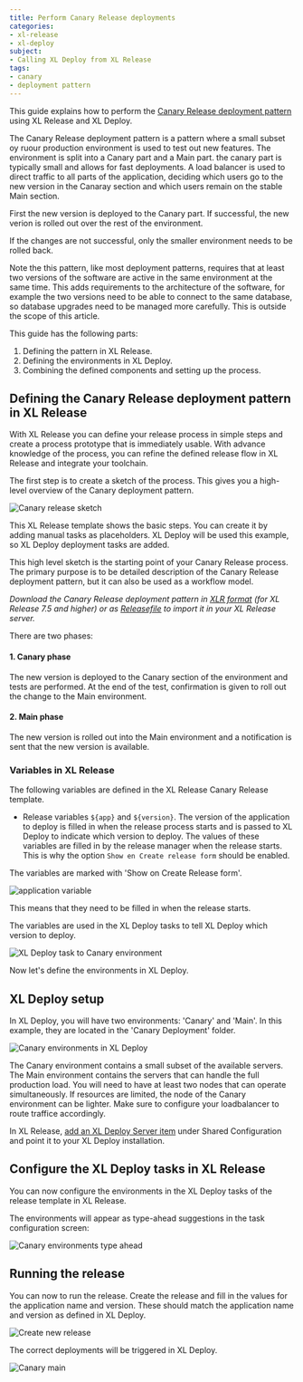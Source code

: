 ```yaml
---
title: Perform Canary Release deployments
categories:
- xl-release
- xl-deploy
subject:
- Calling XL Deploy from XL Release
tags:
- canary
- deployment pattern
---
```


This guide explains how to perform the [Canary Release deployment pattern](https://martinfowler.com/bliki/CanaryRelease.html) using XL Release and XL Deploy.

The Canary Release deployment pattern is a pattern where a small subset oy ruour production environment is used to test out new features. The environment is split into a Canary part and a Main part. the canary part is typically small and allows for fast deployments. A load balancer is used to direct traffic to all parts of the application, deciding which users go to the new version in the Canaray section and which users remain on the stable Main section.

First the new version is deployed to the Canary part. If successful, the new verion is rolled out over the rest of the environment. 

If the changes are not successful, only the smaller environment needs to be rolled back.

Note the this pattern, like most deployment patterns, requires that at least two versions of the software are active in the same environment at the same time. This adds requirements to the architecture of the software, for example the two versions need to be able to connect to the same database, so database upgrades need to be managed more carefully. This is outside the scope of this article. <!-- ADD SOME LINK -->

This guide has the following parts:

1. Defining the pattern in XL Release.
2. Defining the environments in XL Deploy.
3. Combining the defined components and setting up the process.

## Defining the Canary Release deployment pattern in XL Release

With XL Release you can define your release process in simple steps and create a process prototype that is immediately usable. With advance knowledge of the process, you can refine the defined release flow in XL Release and integrate your toolchain.

The first step is to create a sketch of the process. This gives you a high-level overview of the Canary deployment pattern.

![Canary release sketch](../images/canary/canary-sketch.png)

This XL Release template shows the basic steps. You can create it by adding manual tasks as placeholders. XL Deploy will be used this example, so XL Deploy deployment tasks are added.

This high level sketch is the starting point of your Canary Release process. The primary purpose is to be detailed description of the Canary Release deployment pattern, but it can also be used as a workflow model.

_Download the Canary Release deployment pattern in [XLR format](../images/canary/Canary-Release.xlr) (for XL Release 7.5 and higher) or as [Releasefile](../images/canary/Releasefile.groovy) to import it in your XL Release server._

There are two phases:

#### 1. **Canary phase**

The new version is deployed to the Canary section of the environment and tests are performed. At the end of the test, confirmation is given to roll out the change to the Main environment.

#### 2. **Main phase**

The new version is rolled out into the Main environment and a notification is sent that the new version is available.

### Variables in XL Release

The following variables are defined in the XL Release Canary Release template.

* Release variables `${app}` and `${version}`. The version of the application to deploy is filled in when the release process starts and is passed to XL Deploy to indicate which version to deploy. The values of these variables are filled in by the release manager when the release starts. This is why the option `Show en Create release form` should be enabled.

The variables are marked with 'Show on Create Release form'. 

![application variable](../images/canary/application-variable.png)

This means that they need to be filled in when the release starts.

The variables are used in the XL Deploy tasks to tell XL Deploy which version to deploy.

![XL Deploy task to Canary environment](../images/canary/deploy-to-canary.png)

Now let's define the environments in XL Deploy.


## XL Deploy setup

In XL Deploy, you will have two environments: 'Canary' and 'Main'. In this example, they are located in the 'Canary Deployment' folder.

![Canary environments in XL Deploy](../images/canary/xld-environments.png)

The Canary environment contains a small subset of the available servers. The Main environment contains the servers that can handle the full production load. You will need to have at least two nodes that can operate simultaneously. If resources are limited, the node of the Canary environment can be lighter. Make sure to configure your loadbalancer to route traffice accordingly.

In XL Release, [add an XL Deploy Server item](/xl-release/how-to/xld-plugin.html#configure-xl-deploy-server-shared-configuration) under Shared Configuration and point it to your XL Deploy installation.

## Configure the XL Deploy tasks in XL Release

You can now configure the environments in the XL Deploy tasks of the release template in XL Release.

The environments will appear as type-ahead suggestions in the task configuration screen:

![Canary environments type ahead](../images/canary/type-ahead.png)



## Running the release

You can now to run the release. Create the release and fill in the values for the application name and version. These should match the application name and version as defined in XL Deploy.

![Create new release](../images/canary/create-release.png)

The correct deployments will be triggered in XL Deploy.

![Canary main](../images/canary/main-deployment.png)




